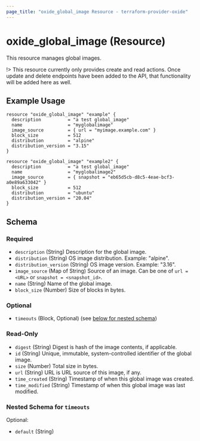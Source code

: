 ```yaml
---
page_title: "oxide_global_image Resource - terraform-provider-oxide"
---
```


# oxide_global_image (Resource)

This resource manages global images.

!> This resource currently only provides create and read actions. Once update and delete endpoints have been added to the API, that functionality will be added here as well.

## Example Usage

```hcl
resource "oxide_global_image" "example" {
  description          = "a test global_image"
  name                 = "myglobalimage"
  image_source         = { url = "myimage.example.com" }
  block_size           = 512
  distribution         = "alpine"
  distribution_version = "3.15"
}

resource "oxide_global_image" "example2" {
  description          = "a test global_image"
  name                 = "myglobalimage2"
  image_source         = { snapshot = "eb65d5cb-d8c5-4eae-bcf3-a0e89a633042" }
  block_size           = 512
  distribution         = "ubuntu"
  distribution_version = "20.04"
}
```

## Schema

### Required

- `description` (String) Description for the global image.
- `distribution` (String) OS image distribution. Example: "alpine".
- `distribution_version` (String) OS image version. Example: "3.16".
- `image_source` (Map of String) Source of an image. Can be one of `url = <URL>` or `snapshot = <snapshot_id>`.
- `name` (String) Name of the global image.
- `block_size` (Number) Size of blocks in bytes.

### Optional

- `timeouts` (Block, Optional) (see [below for nested schema](#nestedblock--timeouts))

### Read-Only

- `digest` (String) Digest is hash of the image contents, if applicable.
- `id` (String) Unique, immutable, system-controlled identifier of the global image.
- `size` (Number) Total size in bytes.
- `url` (String) URL is URL source of this image, if any.
- `time_created` (String) Timestamp of when this global image was created.
- `time_modified` (String) Timestamp of when this global image was last modified.

<a id="nestedblock--timeouts"></a>

### Nested Schema for `timeouts`

Optional:

- `default` (String)
